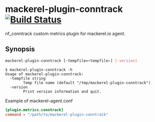 mackerel-plugin-conntrack [![Build Status](https://travis-ci.org/hfm/mackerel-plugin-conntrack.svg?branch=master)](https://travis-ci.org/hfm/mackerel-plugin-conntrack)
===

nf\_conntrack custom metrics plugin for mackerel.io agent.

Synopsis
---

```sh
mackerel-plugin-conntrack [-tempfile=<tempfile>] [-version]
```

```console
$ mackerel-plugin-conntrack -h
Usage of mackerel-plugin-conntrack:
  -tempfile string
        Temp file name (default "/tmp/mackerel-plugin-conntrack")
  -version
        Print version information and quit.
```

Example of mackerel-agent.conf

```toml
[plugin.metrics.conntrack]
command = "/path/to/mackerel-plugin-conntrack"
```
